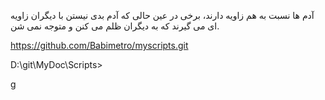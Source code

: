 
آدم ها نسبت به هم زاویه دارند، برخی در عین حالی که آدم بدی نیستن با دیگران زاویه ای می گیرند که به دیگران ظلم می کنن و متوجه نمی شن.

https://github.com/Babimetro/myscripts.git


D:\git\MyDoc\Scripts>

g
